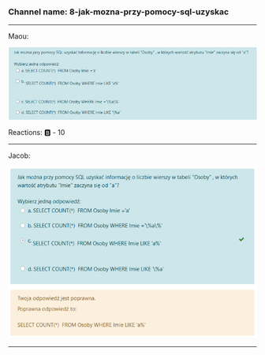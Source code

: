 ### Channel name: 8-jak-mozna-przy-pomocy-sql-uzyskac
___

Maou: 





![unknown.png](806811899890761738_unknown.png?raw=true)

Reactions:  🅱️ - 10 

___
Jacob: 





![unknown.png](806817124843782174_unknown.png?raw=true)

___